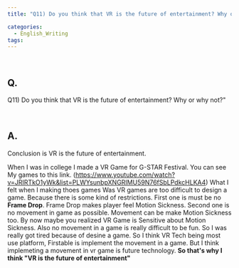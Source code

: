 ```yaml
---
title: "Q11) Do you think that VR is the future of entertainment? Why or why not?"

categories:
  - English_Writing
tags:
---
```

<br>

<h2>
Q. 
</h2>

Q11) Do you think that VR is the future of entertainment? Why or why not?"

<br>

<h2>
A. 
</h2>

Conclusion is VR is the future of entertainment. 

When I was in college I made a VR Game for G-STAR Festival. You can see My games to this link. (https://www.youtube.com/watch?v=JRIRTkO1yWk&list=PLWYsunbpXNGRIMU59N76fSbLPdkcHLKA4) What I felt when I making thoes games Was VR games are too difficult to design a game. Because there is some kind of restrictions. First one is must be no **Frame Drop**. Frame Drop makes player feel Motion Sickness. Second one is no movement in game as possible. Movement can be make Motion Sickness too. By now maybe you realized VR Game is Sensitive about Motion Sickness. Also no movement in a game is really difficult to be fun. So I was really got tired because of desine a game. So I think VR Tech being most use platform, Firstable is implement the movement in a game. But I think implemeting a movement in vr game is future technology. **So that's why I think "VR is the future of entertainment"**

